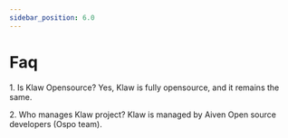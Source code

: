 ```yaml
---
sidebar_position: 6.0
---
```


# Faq

1\. Is Klaw Opensource? Yes, Klaw is fully opensource, and it remains
the same.

2\. Who manages Klaw project? Klaw is managed by Aiven Open source
developers (Ospo team).
